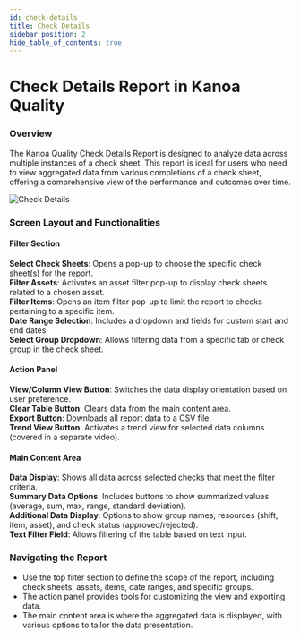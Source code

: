 ```yaml
---
id: check-details
title: Check Details
sidebar_position: 2
hide_table_of_contents: true
---
```

# Check Details Report in Kanoa Quality

### Overview
The Kanoa Quality Check Details Report is designed to analyze data across multiple instances of a check sheet. This report is ideal for users who need to view aggregated data from various completions of a check sheet, offering a comprehensive view of the performance and outcomes over time.

![Check Details](/img/quality-analysis-check-details.png)

### Screen Layout and Functionalities

#### Filter Section
**Select Check Sheets**: Opens a pop-up to choose the specific check sheet(s) for the report.<br />
**Filter Assets**: Activates an asset filter pop-up to display check sheets related to a chosen asset.<br />
**Filter Items**: Opens an item filter pop-up to limit the report to checks pertaining to a specific item.<br />
**Date Range Selection**: Includes a dropdown and fields for custom start and end dates.<br />
**Select Group Dropdown**: Allows filtering data from a specific tab or check group in the check sheet.

#### Action Panel
**View/Column View Button**: Switches the data display orientation based on user preference.<br />
**Clear Table Button**: Clears data from the main content area.<br />
**Export Button**: Downloads all report data to a CSV file.<br />
**Trend View Button**: Activates a trend view for selected data columns (covered in a separate video).

#### Main Content Area
**Data Display**: Shows all data across selected checks that meet the filter criteria.<br />
**Summary Data Options**: Includes buttons to show summarized values (average, sum, max, range, standard deviation).<br />
**Additional Data Display**: Options to show group names, resources (shift, item, asset), and check status (approved/rejected).<br />
**Text Filter Field**: Allows filtering of the table based on text input.

### Navigating the Report

- Use the top filter section to define the scope of the report, including check sheets, assets, items, date ranges, and specific groups.
- The action panel provides tools for customizing the view and exporting data.
- The main content area is where the aggregated data is displayed, with various options to tailor the data presentation.



